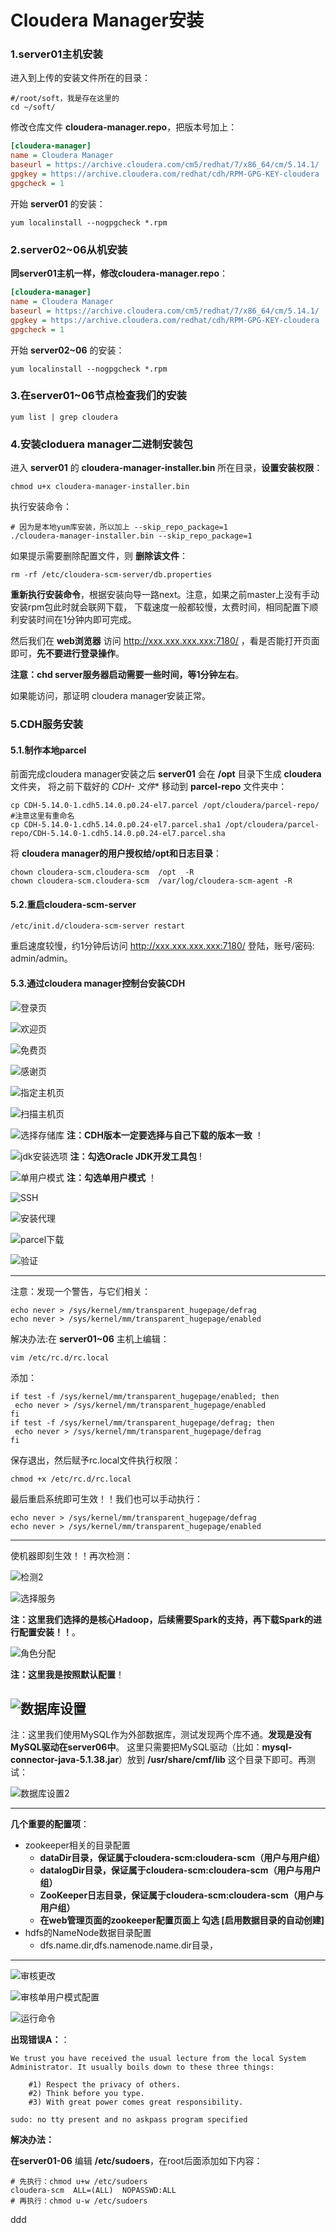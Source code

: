 Cloudera Manager安装
=================================================================================
### 1.server01主机安装
进入到上传的安装文件所在的目录：
```shell
#/root/soft，我是存在这里的
cd ~/soft/
```
修改仓库文件 **cloudera-manager.repo**，把版本号加上：
```ini
[cloudera-manager]
name = Cloudera Manager
baseurl = https://archive.cloudera.com/cm5/redhat/7/x86_64/cm/5.14.1/  #主要改这里的版本号
gpgkey = https://archive.cloudera.com/redhat/cdh/RPM-GPG-KEY-cloudera
gpgcheck = 1
```
开始 **server01** 的安装：
```shell
yum localinstall --nogpgcheck *.rpm
```

### 2.server02~06从机安装
**同server01主机一样，修改cloudera-manager.repo**：
```ini
[cloudera-manager]
name = Cloudera Manager
baseurl = https://archive.cloudera.com/cm5/redhat/7/x86_64/cm/5.14.1/  #主要改这里的版本号
gpgkey = https://archive.cloudera.com/redhat/cdh/RPM-GPG-KEY-cloudera
gpgcheck = 1
```
开始 **server02~06** 的安装：
```shell
yum localinstall --nogpgcheck *.rpm
```

### 3.在server01~06节点检查我们的安装
```shell
yum list | grep cloudera
```

### 4.安装cloduera manager二进制安装包
进入 **server01** 的 **cloudera-manager-installer.bin** 所在目录，**设置安装权限**：
```shell
chmod u+x cloudera-manager-installer.bin
```
执行安装命令：
```shell
# 因为是本地yum库安装，所以加上 --skip_repo_package=1
./cloudera-manager-installer.bin --skip_repo_package=1
```
如果提示需要删除配置文件，则 **删除该文件**：
```shell
rm -rf /etc/cloudera-scm-server/db.properties
```
**重新执行安装命令**，根据安装向导一路next。注意，如果之前master上没有手动安装rpm包此时就会联网下载，
下载速度一般都较慢，太费时间，相同配置下顺利安装时间在1分钟内即可完成。

然后我们在 **web浏览器** 访问 http://xxx.xxx.xxx.xxx:7180/  ，看是否能打开页面即可，**先不要进行登录操作**。

**注意：chd server服务器启动需要一些时间，等1分钟左右**。

如果能访问，那证明 cloudera manager安装正常。

### 5.CDH服务安装

#### 5.1.制作本地parcel
前面完成cloudera manager安装之后 **server01** 会在 **/opt** 目录下生成 **cloudera** 文件夹，
将之前下载好的 **CDH-* 文件** 移动到 **parcel-repo** 文件夹中：
```shell
cp CDH-5.14.0-1.cdh5.14.0.p0.24-el7.parcel /opt/cloudera/parcel-repo/
#注意这里有重命名
cp CDH-5.14.0-1.cdh5.14.0.p0.24-el7.parcel.sha1 /opt/cloudera/parcel-repo/CDH-5.14.0-1.cdh5.14.0.p0.24-el7.parcel.sha  
```
将 **cloudera manager的用户授权给/opt和日志目录**：
```shell
chown cloudera-scm.cloudera-scm  /opt  -R
chown cloudera-scm.cloudera-scm  /var/log/cloudera-scm-agent -R
```

#### 5.2.重启cloudera-scm-server
```shell
/etc/init.d/cloudera-scm-server restart
```
重启速度较慢，约1分钟后访问 http://xxx.xxx.xxx.xxx:7180/  登陆，账号/密码: admin/admin。

#### 5.3.通过cloudera manager控制台安装CDH

![登录页](img/1.png)

![欢迎页](img/2.png)

![免费页](img/3.png)

![感谢页](img/4.png)

![指定主机页](img/5.png)

![扫描主机页](img/6.png)

![选择存储库](img/7.png)
**注：CDH版本一定要选择与自己下载的版本一致** ！

![jdk安装选项](img/8.png)
**注：勾选Oracle JDK开发工具包** !

![单用户模式](img/9.png)
**注：勾选单用户模式** ！

![SSH](img/10.png)

![安装代理](img/11.png)

![parcel下载](img/12.png)

![验证](img/13.png)

--------------------------------------------------------------------------------
注意：发现一个警告，与它们相关：
```shell
echo never > /sys/kernel/mm/transparent_hugepage/defrag  
echo never > /sys/kernel/mm/transparent_hugepage/enabled
```
解决办法:在 **server01~06** 主机上编辑：
```shell
vim /etc/rc.d/rc.local
```
添加：
```
if test -f /sys/kernel/mm/transparent_hugepage/enabled; then
 echo never > /sys/kernel/mm/transparent_hugepage/enabled
fi
if test -f /sys/kernel/mm/transparent_hugepage/defrag; then
 echo never > /sys/kernel/mm/transparent_hugepage/defrag
fi
```
保存退出，然后赋予rc.local文件执行权限：
```shell
chmod +x /etc/rc.d/rc.local
```
最后重启系统即可生效！！我们也可以手动执行：
```shell
echo never > /sys/kernel/mm/transparent_hugepage/defrag  
echo never > /sys/kernel/mm/transparent_hugepage/enabled
```
--------------------------------------------------------------------------------

使机器即刻生效！！再次检测：

![检测2](img/14.png)

![选择服务](img/15.png)

**注：这里我们选择的是核心Hadoop，后续需要Spark的支持，再下载Spark的进行配置安装！！**。


![角色分配](img/16.png)

**注：这里我是按照默认配置**！

![数据库设置](img/17.png)
--------------------------------------------------------------------------------
注：这里我们使用MySQL作为外部数据库，测试发现两个库不通。**发现是没有MySQL驱动在server06中**。
这里只需要把MySQL驱动（比如：**mysql-connector-java-5.1.38.jar**）放到 **/usr/share/cmf/lib**
这个目录下即可。再测试：

![数据库设置2](img/18.png)

--------------------------------------------------------------------------------

**几个重要的配置项**：
+ zookeeper相关的目录配置
  + **dataDir目录，保证属于cloudera-scm:cloudera-scm（用户与用户组）**
  + **datalogDir目录，保证属于cloudera-scm:cloudera-scm（用户与用户组）**
  + **ZooKeeper日志目录，保证属于cloudera-scm:cloudera-scm（用户与用户组）**
  + **在web管理页面的zookeeper配置页面上 勾选 [启用数据目录的自动创建]**
+ hdfs的NameNode数据目录配置
  + dfs.name.dir,dfs.namenode.name.dir目录，

--------------------------------------------------------------------------------

![审核更改](img/19.png)

![审核单用户模式配置](img/20.png)

![运行命令](img/21.png)

**出现错误A：**：
```shell
We trust you have received the usual lecture from the local System
Administrator. It usually boils down to these three things:

    #1) Respect the privacy of others.
    #2) Think before you type.
    #3) With great power comes great responsibility.

sudo: no tty present and no askpass program specified
```
**解决办法：**

**在server01-06** 编辑 **/etc/sudoers**，在root后面添加如下内容：
```shell  
# 先执行：chmod u+w /etc/sudoers
cloudera-scm  ALL=(ALL)  NOPASSWD:ALL
# 再执行：chmod u-w /etc/sudoers
```

















































ddd
